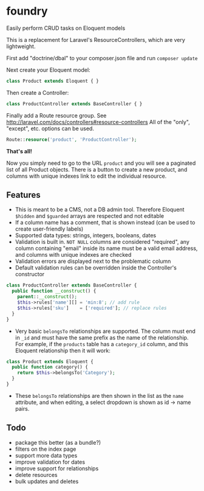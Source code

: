 foundry
=======

Easily perform CRUD tasks on Eloquent models

This is a replacement for Laravel's ResourceControllers, which are very lightweight.

First add "doctrine/dbal" to your composer.json file and run `composer update`

Next create your Eloquent model:

```php
class Product extends Eloquent { }
```

Then create a Controller:

```php
class ProductController extends BaseController { }
```

Finally add a Route resource group. See http://laravel.com/docs/controllers#resource-controllers
All of the "only", "except", etc. options can be used.

```php
Route::resource('product', 'ProductController');
```

**That's all!**

Now you simply need to go to the URL `product` and you will see a paginated list of all Product objects. There is a button to create a new product, and columns with unique indexes link to edit the individual resource.

## Features

* This is meant to be a CMS, not a DB admin tool. Therefore Eloquent `$hidden` and `$guarded` arrays are respected and not editable
* If a column name has a comment, that is shown instead (can be used to create user-friendly labels)
* Supported data types: strings, integers, booleans, dates
* Validation is built in. `NOT NULL` columns are considered "required", any column containing "email" inside its name must be a valid email address, and columns with unique indexes are checked
* Validation errors are displayed next to the problematic column
* Default validation rules can be overridden inside the Controller's constructor

```php
class ProductController extends BaseController {
  public function __construct() {
    parent::__construct();
    $this->rules['name'][] = 'min:8'; // add rule
    $this->rules['sku']    = ['required']; // replace rules
  }
}
```
* Very basic `belongsTo` relationships are supported. The column must end in `_id` and must have the same prefix as the name of the relationship. For example, if the `products` table has a `category_id` column, and this Eloquent relationship then it will work:

```php
class Product extends Eloquent {
  public function category() {
    return $this->belongsTo('Category');
  }
}
``` 

* These `belongsTo` relationships are then shown in the list as the `name` attribute, and when editing, a select dropdown is shown as id -> name pairs.

## Todo

* package this better (as a bundle?)
* filters on the index page
* support more data types
* improve validation for dates
* improve support for relationships
* delete resources
* bulk updates and deletes

